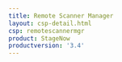 ```yaml
---
title: Remote Scanner Manager
layout: csp-detail.html
csp: remotescannermgr
product: StageNow
productversion: '3.4'
---
```




